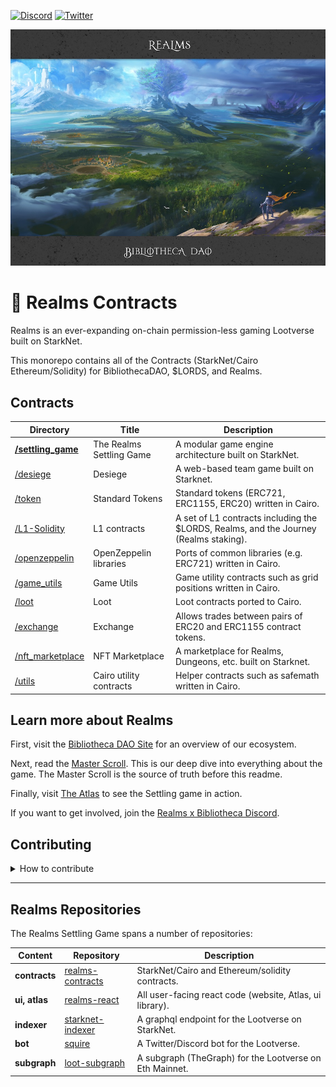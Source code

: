 [![Discord](https://badgen.net/badge/icon/discord?icon=discord&label)](https://discord.gg/uQnjZhZPfu)
[![Twitter](https://badgen.net/badge/icon/twitter?icon=twitter&label)](https://twitter.com/LootRealms)

![Realms x Bibliotheca header](/realmsxbibliotheca.jpg)

# 📝 Realms Contracts

Realms is an ever-expanding on-chain permission-less gaming Lootverse built on StarkNet. 

This monorepo contains all of the Contracts (StarkNet/Cairo Ethereum/Solidity) for BibliothecaDAO, $LORDS, and Realms.

## Contracts
| Directory | Title | Description                     |
| --------- | ----- | ------------------------------- |
| **[/settling_game](./contracts/settling_game)** | The Realms Settling Game | A modular game engine architecture built on StarkNet. |
| [/desiege](./contracts/desiege) | Desiege | A web-based team game built on Starknet. |
| [/token](./contracts/token) | Standard Tokens | Standard tokens (ERC721, ERC1155, ERC20) written in Cairo. |
| [/L1-Solidity](./contracts/L1-Solidity/) | L1 contracts | A set of L1 contracts including the $LORDS, Realms, and the Journey (Realms staking). |
| [/openzeppelin](./contracts/openzeppelin/) | OpenZeppelin libraries | Ports of common libraries (e.g. ERC721) written in Cairo. |
| [/game_utils](./contracts/game_utils) | Game Utils | Game utility contracts such as grid positions written in Cairo. |
| [/loot](./contracts/loot/) | Loot | Loot contracts ported to Cairo. |
| [/exchange](./contracts/exchange/) | Exchange | Allows trades between pairs of ERC20 and ERC1155 contract tokens. |
| [/nft_marketplace](./contracts/nft_marketplace/) | NFT Marketplace | A marketplace for Realms, Dungeons, etc. built on Starknet. |
| [/utils](./contracts/utils) | Cairo utility contracts | Helper contracts such as safemath written in Cairo. |


## Learn more about Realms

First, visit the [Bibliotheca DAO Site](https://bibliothecadao.xyz/) for an overview of our ecosystem.

Next, read the [Master Scroll](https://docs.bibliothecadao.xyz/lootverse-master-scroll/). This is our deep dive into everything about the game. The Master Scroll is the source of truth before this readme.

Finally, visit [The Atlas](https://atlas.bibliothecadao.xyz/) to see the Settling game in action.

If you want to get involved, join the [Realms x Bibliotheca Discord](https://discord.gg/uQnjZhZPfu).


## Contributing

<details><summary>How to contribute</summary>

We encourage pull requests.

1. **Create an [issue](https://github.com/BibliothecaForAdventurers/realms-contracts/issues)** to describe the improvement you're making. Provide as much detail as possible in the beginning so the team understands your improvement.
2. **Fork the repo** so you can make and test changes in your local repository.
3. **Test your changes** Follow the procedures for testing in each contract sub-directory (e.g. [/contracts/settling_game](./contracts/settling_game/) and make sure your tests (manual and/or automated) pass.
4. **Create a pull request** and describe the changes you made. Include a reference to the Issue you created.
5. **Monitor and respond to comments** made by the team around code standards and suggestions. Most pull requests will have some back and forth.

If you have further questions, visit [#builders-chat in our discord](https://discord.gg/yP4BCbRjUs) and make sure to reference your issue number.

Thank you for taking the time to make our project better!

</details>
<hr>

## Realms Repositories

The Realms Settling Game spans a number of repositories:

| Content         | Repository       | Description                                              |
| --------------- | ---------------- | -------------------------------------------------------- |
| **contracts**       | [realms-contracts](https://github.com/BibliothecaForAdventurers/realms-contracts) | StarkNet/Cairo and Ethereum/solidity contracts.          |
| **ui, atlas**       | [realms-react](https://github.com/BibliothecaForAdventurers/realms-react)     | All user-facing react code (website, Atlas, ui library). |
| **indexer**         | [starknet-indexer](https://github.com/BibliothecaForAdventurers/starknet-indexer) | A graphql endpoint for the Lootverse on StarkNet.        |
| **bot**             | [squire](https://github.com/BibliothecaForAdventurers/squire)           | A Twitter/Discord bot for the Lootverse.                 |
| **subgraph**        | [loot-subgraph](https://github.com/BibliothecaForAdventurers/loot-subgraph)    | A subgraph (TheGraph) for the Lootverse on Eth Mainnet.  |
